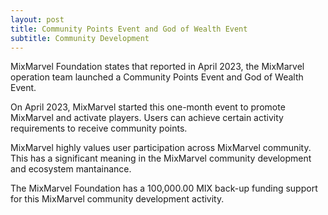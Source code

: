 ```yaml
---
layout: post
title: Community Points Event and God of Wealth Event
subtitle: Community Development 
---
```


MixMarvel Foundation states that reported in April 2023, the MixMarvel operation team launched a Community Points Event and  God of Wealth Event.

On April 2023, MixMarvel started this one-month event to promote MixMarvel and activate players. Users can achieve certain activity requirements to receive community points. 

MixMarvel highly values user participation across MixMarvel community. This has a significant meaning in the MixMarvel community development and ecosystem mantainance. 

The MixMarvel Foundation has a 100,000.00 MIX back-up funding support for this MixMarvel community development activity. 
